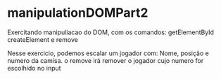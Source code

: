 # manipulationDOMPart2

Exercitando manipuliacao do DOM, com os comandos:
getElementById
createElement
e remove

Nesse exercicio, podemos escalar um jogador com: Nome, posição e numero da camisa.
o remove irá remover o jogador cujo numero for escolhido no input
